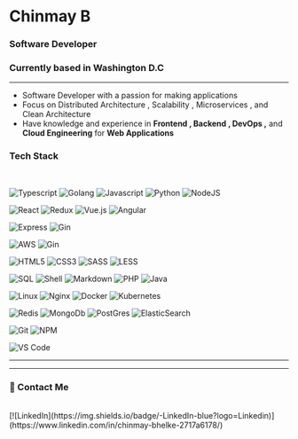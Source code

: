<h1 align="left">Chinmay B</h1>
<h3 align="left">Software Developer</h3>
<h3 align="left">Currently based in Washington D.C</h3>

---

- Software Developer with a passion for making applications
- Focus on Distributed Architecture , Scalability , Microservices , and Clean Architecture
- Have knowledge and experience in <b>Frontend , Backend , DevOps ,</b> and <b>Cloud Engineering</b> for <b>Web Applications</b>

### Tech Stack

</br>

![Typescript](http://img.shields.io/badge/-Typescript-3178c6?style=flat-square&logo=typescript&logoColor=white)
![Golang](http://img.shields.io/badge/-Golang-69d7e4?style=flat-square&logo=go&logoColor=black)
![Javascript](http://img.shields.io/badge/-JavaScript-fcd400?style=flat-square&logo=javascript&logoColor=black)
![Python](http://img.shields.io/badge/-Python-346e9e?style=flat-square&logo=python&logoColor=white)
![NodeJS](https://img.shields.io/badge/-NodeJS-087f5b?style=flat-square&logo=Node.js&logoColor=white)

![React](https://img.shields.io/badge/-React-254c7d?style=flat-square&logo=react)
![Redux](https://img.shields.io/badge/-Redux-9775fa?style=flat-square&logo=redux)
![Vue.js](http://img.shields.io/badge/-Vue.JS-41b883?style=flat-square&logo=vue.js&logoColor=white)
![Angular](https://img.shields.io/badge/-Angular-c92a2a?style=flat-square&logo=angular)

![Express](https://img.shields.io/badge/-Express-2b8a3e?style=flat-square&logo=express)
![Gin](http://img.shields.io/badge/-Gin-3190d1?style=flat-square&logo=go&logoColor=white)

![AWS](https://img.shields.io/badge/-aws-white?style=flat-square&logo=amazon)
![Gin](http://img.shields.io/badge/-Gin-3190d1?style=flat-square&logo=go&logoColor=white)

![HTML5](http://img.shields.io/badge/-HTML-e24c27?style=flat-square&logo=html5&logoColor=white)
![CSS3](http://img.shields.io/badge/-CSS-2a65f1?style=flat-square&logo=css3&logoColor=white)
![SASS](http://img.shields.io/badge/-SASS-cc6699?style=flat-square&logo=sass&logoColor=white)
![LESS](http://img.shields.io/badge/-LESS-254c7d?style=flat-square&logo=less&logoColor=white)

![SQL](http://img.shields.io/badge/-SQL-00758f?style=flat-square&logo=Mysql&logoColor=white)
![Shell](http://img.shields.io/badge/-Shell-c9c9c9?style=flat-square&logo=gnu-bash&logoColor=black)
![Markdown](http://img.shields.io/badge/-Markdown-white?style=flat-square&logo=markdown&logoColor=black)
![PHP](http://img.shields.io/badge/-PHP-767bb3?style=flat-square&logo=php&logoColor=white)
![Java](http://img.shields.io/badge/-Java-e8892f?style=flat-square&logo=java&logoColor=white)

![Linux](http://img.shields.io/badge/-Linux-fad134?style=flat-square&logo=linux&logoColor=black)
![Nginx](http://img.shields.io/badge/-NGINX-2b9900?style=flat-square&logo=nginx&logoColor=white)
![Docker](http://img.shields.io/badge/-Docker-3596ed?style=flat-square&logo=docker&logoColor=white)
![Kubernetes](http://img.shields.io/badge/-Kubernetes-326de6?style=flat-square&logo=kubernetes&logoColor=white)

![Redis](http://img.shields.io/badge/-Redis-white?style=flat-square&logo=redis)
![MongoDb](http://img.shields.io/badge/-MongoDB-white?style=flat-square&logo=mongodb)
![PostGres](https://img.shields.io/badge/-PostgreSQL-a5d8ff?style=flat-square&logo=postgresql)
![ElasticSearch](http://img.shields.io/badge/-ElasticSearch-white?style=flat-square&logo=elasticsearch&logoColor=black)

![Git](http://img.shields.io/badge/-Git-white?style=flat-square&logo=git)
![NPM](http://img.shields.io/badge/-NPM-white?style=flat-square&logo=npm&logoColor=white)

![VS Code](http://img.shields.io/badge/-VS%20Code-343a40?style=flat-square&logo=visualstudiocode&logoColor=3aa7f2)

<hr>
<hr>

### 💬 Contact Me

</br>
[![LinkedIn](https://img.shields.io/badge/-LinkedIn-blue?logo=Linkedin)](https://www.linkedin.com/in/chinmay-bhelke-2717a6178/)
